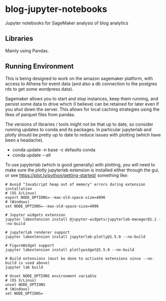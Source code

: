 # blog-jupyter-notebooks
Jupyter notebooks for SageMaker analysis of blog analytics


## Libraries

Mainly using Pandas.

## Running Environment

This is being designed to work on the amazon sagemaker platform, with access to Athena for event data (and also a db connection to the postgres rds to get some wordpress data).

Sagemaker allows you to start and stop instances, keep them running, and persist some data to drive which (I believe) can be retained for later even if you shut down the server.  This allows for local caching strategies using the likes of parquet files from pandas.

The versions of libraries / tools might not be that up to date, so consider running updates to conda and its packages.  In particular jupyterlab and plotly should be pretty up to date to reduce issues with plotting (which have been a headache).

* conda update -n base -c defaults conda
* conda update --all


To use jupyterlab (which is good generally) with plotting, you will need to make sure the plotly jupyterlab extension is installed either through the gui, or see https://plot.ly/python/getting-started/ something like:

```
# Avoid "JavaScript heap out of memory" errors during extension installation
# (OS X/Linux)
export NODE_OPTIONS=--max-old-space-size=4096
# (Windows)
set NODE_OPTIONS=--max-old-space-size=4096

# Jupyter widgets extension
jupyter labextension install @jupyter-widgets/jupyterlab-manager@1.1 --no-build

# jupyterlab renderer support
jupyter labextension install jupyterlab-plotly@1.5.0 --no-build

# FigureWidget support
jupyter labextension install plotlywidget@1.5.0 --no-build

# Build extensions (must be done to activate extensions since --no-build is used above)
jupyter lab build

# Unset NODE_OPTIONS environment variable
# (OS X/Linux)
unset NODE_OPTIONS
# (Windows)
set NODE_OPTIONS=

```